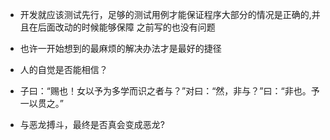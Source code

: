 + 开发就应该测试先行，足够的测试用例才能保证程序大部分的情况是正确的,并且在后面改动的时候能够保障
之前写的也没有问题

+ 也许一开始想到的最麻烦的解决办法才是最好的捷径

+ 人的自觉是否能相信？

+ 子曰：“赐也！女以予为多学而识之者与？”对曰：“然，非与？”曰：“非也。予一以贯之。”

+ 与恶龙搏斗，最终是否真会变成恶龙?